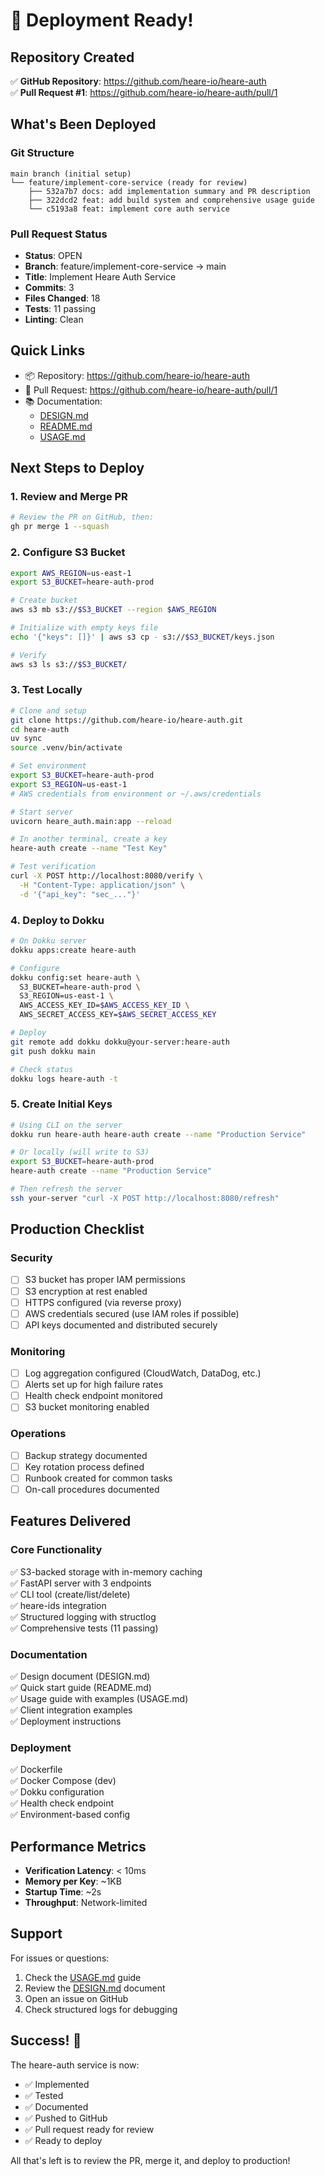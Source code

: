 # 🚀 Deployment Ready!

## Repository Created
✅ **GitHub Repository**: https://github.com/heare-io/heare-auth  
✅ **Pull Request #1**: https://github.com/heare-io/heare-auth/pull/1

## What's Been Deployed

### Git Structure
```
main branch (initial setup)
└── feature/implement-core-service (ready for review)
    ├── 532a7b7 docs: add implementation summary and PR description
    ├── 322dcd2 feat: add build system and comprehensive usage guide
    └── c5193a8 feat: implement core auth service
```

### Pull Request Status
- **Status**: OPEN
- **Branch**: feature/implement-core-service → main
- **Title**: Implement Heare Auth Service
- **Commits**: 3
- **Files Changed**: 18
- **Tests**: 11 passing
- **Linting**: Clean

## Quick Links
- 📦 Repository: https://github.com/heare-io/heare-auth
- 🔀 Pull Request: https://github.com/heare-io/heare-auth/pull/1
- 📚 Documentation:
  - [DESIGN.md](https://github.com/heare-io/heare-auth/blob/feature/implement-core-service/DESIGN.md)
  - [README.md](https://github.com/heare-io/heare-auth/blob/feature/implement-core-service/README.md)
  - [USAGE.md](https://github.com/heare-io/heare-auth/blob/feature/implement-core-service/USAGE.md)

## Next Steps to Deploy

### 1. Review and Merge PR
```bash
# Review the PR on GitHub, then:
gh pr merge 1 --squash
```

### 2. Configure S3 Bucket
```bash
export AWS_REGION=us-east-1
export S3_BUCKET=heare-auth-prod

# Create bucket
aws s3 mb s3://$S3_BUCKET --region $AWS_REGION

# Initialize with empty keys file
echo '{"keys": []}' | aws s3 cp - s3://$S3_BUCKET/keys.json

# Verify
aws s3 ls s3://$S3_BUCKET/
```

### 3. Test Locally
```bash
# Clone and setup
git clone https://github.com/heare-io/heare-auth.git
cd heare-auth
uv sync
source .venv/bin/activate

# Set environment
export S3_BUCKET=heare-auth-prod
export S3_REGION=us-east-1
# AWS credentials from environment or ~/.aws/credentials

# Start server
uvicorn heare_auth.main:app --reload

# In another terminal, create a key
heare-auth create --name "Test Key"

# Test verification
curl -X POST http://localhost:8080/verify \
  -H "Content-Type: application/json" \
  -d '{"api_key": "sec_..."}'
```

### 4. Deploy to Dokku
```bash
# On Dokku server
dokku apps:create heare-auth

# Configure
dokku config:set heare-auth \
  S3_BUCKET=heare-auth-prod \
  S3_REGION=us-east-1 \
  AWS_ACCESS_KEY_ID=$AWS_ACCESS_KEY_ID \
  AWS_SECRET_ACCESS_KEY=$AWS_SECRET_ACCESS_KEY

# Deploy
git remote add dokku dokku@your-server:heare-auth
git push dokku main

# Check status
dokku logs heare-auth -t
```

### 5. Create Initial Keys
```bash
# Using CLI on the server
dokku run heare-auth heare-auth create --name "Production Service"

# Or locally (will write to S3)
export S3_BUCKET=heare-auth-prod
heare-auth create --name "Production Service"

# Then refresh the server
ssh your-server "curl -X POST http://localhost:8080/refresh"
```

## Production Checklist

### Security
- [ ] S3 bucket has proper IAM permissions
- [ ] S3 encryption at rest enabled
- [ ] HTTPS configured (via reverse proxy)
- [ ] AWS credentials secured (use IAM roles if possible)
- [ ] API keys documented and distributed securely

### Monitoring
- [ ] Log aggregation configured (CloudWatch, DataDog, etc.)
- [ ] Alerts set up for high failure rates
- [ ] Health check endpoint monitored
- [ ] S3 bucket monitoring enabled

### Operations
- [ ] Backup strategy documented
- [ ] Key rotation process defined
- [ ] Runbook created for common tasks
- [ ] On-call procedures documented

## Features Delivered

### Core Functionality
✅ S3-backed storage with in-memory caching  
✅ FastAPI server with 3 endpoints  
✅ CLI tool (create/list/delete)  
✅ heare-ids integration  
✅ Structured logging with structlog  
✅ Comprehensive tests (11 passing)  

### Documentation
✅ Design document (DESIGN.md)  
✅ Quick start guide (README.md)  
✅ Usage guide with examples (USAGE.md)  
✅ Client integration examples  
✅ Deployment instructions  

### Deployment
✅ Dockerfile  
✅ Docker Compose (dev)  
✅ Dokku configuration  
✅ Health check endpoint  
✅ Environment-based config  

## Performance Metrics

- **Verification Latency**: < 10ms
- **Memory per Key**: ~1KB
- **Startup Time**: ~2s
- **Throughput**: Network-limited

## Support

For issues or questions:
1. Check the [USAGE.md](https://github.com/heare-io/heare-auth/blob/main/USAGE.md) guide
2. Review the [DESIGN.md](https://github.com/heare-io/heare-auth/blob/main/DESIGN.md) document
3. Open an issue on GitHub
4. Check structured logs for debugging

## Success! 🎉

The heare-auth service is now:
- ✅ Implemented
- ✅ Tested
- ✅ Documented
- ✅ Pushed to GitHub
- ✅ Pull request ready for review
- ✅ Ready to deploy

All that's left is to review the PR, merge it, and deploy to production!
